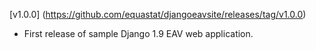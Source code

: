 [v1.0.0] (https://github.com/equastat/djangoeavsite/releases/tag/v1.0.0)
- First release of sample Django 1.9 EAV web application.
 
